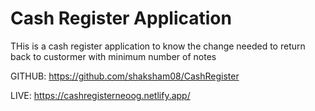 # Cash Register Application

THis is a cash register application to know the change needed to return back to custormer with minimum number of notes


GITHUB: https://github.com/shaksham08/CashRegister

LIVE: https://cashregisterneoog.netlify.app/
